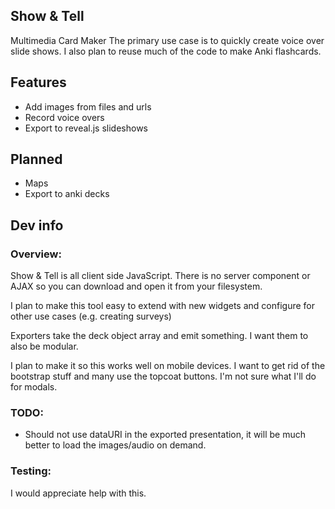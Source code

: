 Show & Tell
--------------------------------------------------------------------------------
Multimedia Card Maker 
The primary use case is to quickly create voice over slide shows.
I also plan to reuse much of the code to make Anki flashcards.

Features
--------
* Add images from files and urls
* Record voice overs
* Export to reveal.js slideshows

Planned
-------
* Maps
* Export to anki decks

Dev info
--------------------------------------------------------------------------------

### Overview:

Show & Tell is all client side JavaScript. There is no server component or AJAX
so you can download and open it from your filesystem.

I plan to make this tool easy to extend with new widgets and configure for other use cases
(e.g. creating surveys)

Exporters take the deck object array and emit something.
I want them to also be modular.

I plan to make it so this works well on mobile devices.
I want to get rid of the bootstrap stuff and many use the topcoat buttons.
I'm not sure what I'll do for modals.

### TODO:

* Should not use dataURI in the exported presentation, it will be much better to load the images/audio on demand.

### Testing:

I would appreciate help with this.

